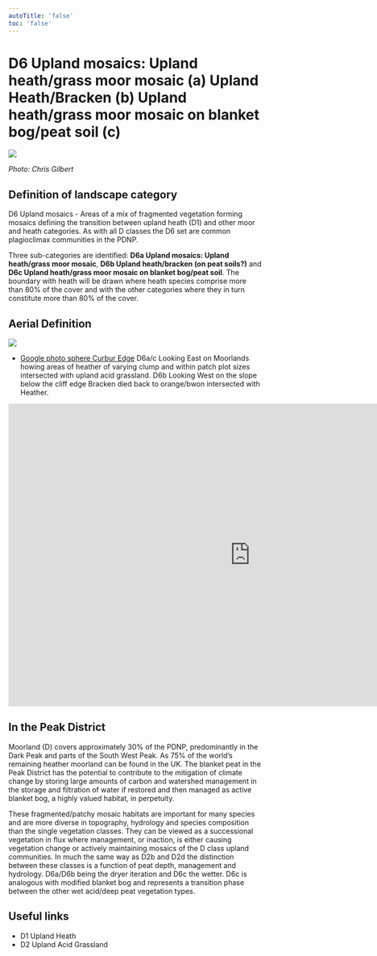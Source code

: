 ```yaml
---
autoTitle: 'false'
toc: 'false'
---
```


# D6 Upland mosaics: Upland heath/grass moor mosaic (a) Upland Heath/Bracken (b) Upland heath/grass moor mosaic on blanket bog/peat soil (c)

![](https://report-publishing/media/interpretation-key/d6.png)

_Photo: Chris Gilbert_

## Definition of landscape category

D6 Upland mosaics - Areas of a mix of fragmented vegetation forming mosaics defining the transition between upland heath (D1) and other moor and heath categories. As with all D classes the D6 set are common plagioclimax communities in the PDNP.

Three sub-categories are identified: **D6a Upland mosaics: Upland heath/grass moor mosaic**, **D6b Upland heath/bracken (on peat soils?)** and **D6c Upland heath/grass moor mosaic on blanket bog/peat soil**. The boundary with heath will be drawn where heath species comprise more than 80% of the cover and with the other categories where they in turn constitute more than 80% of the cover.

## Aerial Definition

![](https://report-publishing/media/interpretation-key/fig11.png)

*   [Google photo sphere Curbur Edge](https://goo.gl/maps/RKd5RAvsj6gZLb3J7) D6a/c Looking East on Moorlands howing areas of heather of varying clump and within patch plot sizes intersected with upland acid grassland. D6b Looking West on the slope below the cliff edge Bracken died back to orange/bwon intersected with Heather.

<iframe style="border: 0;" src="https://www.google.com/maps/embed?pb=!4v1683133881879!6m8!1m7!1sCAoSLEFGMVFpcE9RaGxLUUxIanM5R2diWS1majdwSFJneENuQnZJRWdWb1JpaEE5!2m2!1d53.27468320000001!2d-1.611619!3f84.46472599505043!4f-24.99925964006843!5f0.7820865974627469" width="960" height="600" allowfullscreen="allowfullscreen" loading="lazy"></iframe>

## In the Peak District

Moorland (D) covers approximately 30% of the PDNP, predominantly in the Dark Peak and parts of the South West Peak. As 75% of the world’s remaining heather moorland can be found in the UK. The blanket peat in the Peak District has the potential to contribute to the mitigation of climate change by storing large amounts of carbon and watershed management in the storage and filtration of water if restored and then managed as active blanket bog, a highly valued habitat, in perpetuity.

These fragmented/patchy mosaic habitats are important for many species and are more diverse in topography, hydrology and species composition than the single vegetation classes. They can be viewed as a successional vegetation in flux where management, or inaction, is either causing vegetation change or actively maintaining mosaics of the D class upland communities. In much the same way as D2b and D2d the distinction between these classes is a function of peat depth, management and hydrology. D6a/D6b being the dryer iteration and D6c the wetter. D6c is analogous with modified blanket bog and represents a transition phase between the other wet acid/deep peat vegetation types.

## Useful links

*   D1 Upland Heath
*   D2 Upland Acid Grassland